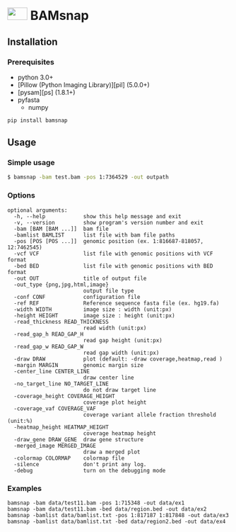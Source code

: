 # <img src="https://bampdx.com/wp-content/uploads/2015/12/BAMPDX-logo.png" height=28px width=45px>&nbsp;BAMsnap
<!--[![Build Status](https://travis-ci.org/bamsnap/bamsnap.svg?branch=develop)](https://travis-ci.org/bamsnap/bamsnap) 
[![Code Health](https://landscape.io/github/bamsnap/bamsnap/develop/landscape.svg?style=flat)](https://landscape.io/github/bamsnap/bamsnap/develop) 
[![Coverage Status](https://img.shields.io/codecov/c/github/bamsnap/bamsnap/develop.svg)](https://codecov.io/github/bamsnap/bamsnap?branch=develop)-->

## Installation

### Prerequisites
* python 3.0+
* [Pillow (Python Imaging Library)][pil] (5.0.0+)
* [pysam][ps] (1.8.1+)
* pyfasta
	* numpy

```bash
pip install bamsnap
```

## Usage

### Simple usage
```bash
$ bamsnap -bam test.bam -pos 1:7364529 -out outpath
```

### Options
```
optional arguments:
  -h, --help            show this help message and exit
  -v, --version         show program's version number and exit
  -bam [BAM [BAM ...]]  bam file
  -bamlist BAMLIST      list file with bam file paths
  -pos [POS [POS ...]]  genomic position (ex. 1:816687-818057, 12:7462545)
  -vcf VCF              list file with genomic positions with VCF format
  -bed BED              list file with genomic positions with BED format
  -out OUT              title of output file
  -out_type {png,jpg,html,image}
                        output file type
  -conf CONF            configuration file
  -ref REF              Reference sequence fasta file (ex. hg19.fa)
  -width WIDTH          image size : width (unit:px)
  -height HEIGHT        image size : height (unit:px)
  -read_thickness READ_THICKNESS
                        read width (unit:px)
  -read_gap_h READ_GAP_H
                        read gap height (unit:px)
  -read_gap_w READ_GAP_W
                        read gap width (unit:px)
  -draw DRAW            plot (default: -draw coverage,heatmap,read )
  -margin MARGIN        genomic margin size
  -center_line CENTER_LINE
                        draw center line
  -no_target_line NO_TARGET_LINE
                        do not draw target line
  -coverage_height COVERAGE_HEIGHT
                        coverage plot height
  -coverage_vaf COVERAGE_VAF
                        coverage variant allele fraction threshold (unit:%)
  -heatmap_height HEATMAP_HEIGHT
                        coverage heatmap height
  -draw_gene DRAW_GENE  draw gene structure
  -merged_image MERGED_IMAGE
                        draw a merged plot
  -colormap COLORMAP    colormap file
  -silence              don't print any log.
  -debug                turn on the debugging mode
```


### Examples

```
bamsnap -bam data/test11.bam -pos 1:715348 -out data/ex1
bamsnap -bam data/test11.bam -bed data/region.bed -out data/ex2
bamsnap -bamlist data/bamlist.txt -pos 1:817187 1:817848 -out data/ex3
bamsnap -bamlist data/bamlist.txt -bed data/region2.bed -out data/ex4
```





